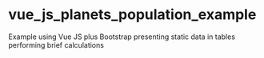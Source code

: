 # vue_js_planets_population_example
Example using Vue JS plus Bootstrap presenting static data in tables performing brief calculations
